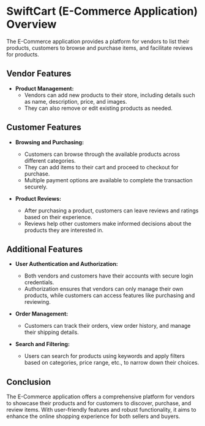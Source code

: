 # SwiftCart (E-Commerce Application) Overview

The E-Commerce application provides a platform for vendors to list their products, customers to browse and purchase items, and facilitate reviews for products.

## Vendor Features

- **Product Management:**
  - Vendors can add new products to their store, including details such as name, description, price, and images.
  - They can also remove or edit existing products as needed.

## Customer Features

- **Browsing and Purchasing:**
  - Customers can browse through the available products across different categories.
  - They can add items to their cart and proceed to checkout for purchase.
  - Multiple payment options are available to complete the transaction securely.

- **Product Reviews:**
  - After purchasing a product, customers can leave reviews and ratings based on their experience.
  - Reviews help other customers make informed decisions about the products they are interested in.

## Additional Features

- **User Authentication and Authorization:**
  - Both vendors and customers have their accounts with secure login credentials.
  - Authorization ensures that vendors can only manage their own products, while customers can access features like purchasing and reviewing.

- **Order Management:**
  - Customers can track their orders, view order history, and manage their shipping details.

- **Search and Filtering:**
  - Users can search for products using keywords and apply filters based on categories, price range, etc., to narrow down their choices.

## Conclusion

The E-Commerce application offers a comprehensive platform for vendors to showcase their products and for customers to discover, purchase, and review items. With user-friendly features and robust functionality, it aims to enhance the online shopping experience for both sellers and buyers.
